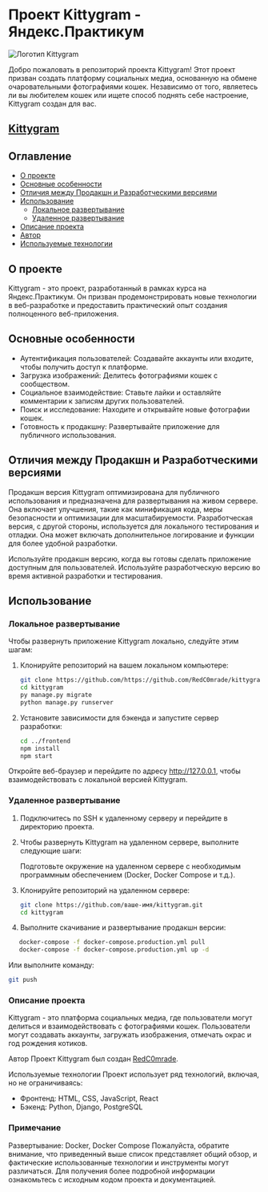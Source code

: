 # Проект Kittygram - Яндекс.Практикум

![Логотип Kittygram](https://kittygran.hopto.org/favicon.ico)

Добро пожаловать в репозиторий проекта Kittygram! Этот проект призван создать платформу социальных медиа, основанную на обмене очаровательными фотографиями кошек. Независимо от того, являетесь ли вы любителем кошек или ищете способ поднять себе настроение, Kittygram создан для вас.

## [Kittygram](https://github.com/RedC0mrade/kittygram_final)

## Оглавление

- [О проекте](#о-проекте)
- [Основные особенности](#основные-особенности)
- [Отличия между Продакшн и Разработческими версиями](#отличия-между-продакшн-и-разработческими-версиями)
- [Использование](#использование)
  - [Локальное развертывание](#локальное-развертывание)
  - [Удаленное развертывание](#удаленное-развертывание)
- [Описание проекта](#описание-проекта)
- [Автор](#автор)
- [Используемые технологии](#используемые-технологии)

## О проекте

Kittygram - это проект, разработанный в рамках курса на Яндекс.Практикум. Он призван продемонстрировать новые технологии в веб-разработке и предоставить практический опыт создания полноценного веб-приложения.

## Основные особенности

- Аутентификация пользователей: Создавайте аккаунты или входите, чтобы получить доступ к платформе.
- Загрузка изображений: Делитесь фотографиями кошек с сообществом.
- Социальное взаимодействие: Ставьте лайки и оставляйте комментарии к записям других пользователей.
- Поиск и исследование: Находите и открывайте новые фотографии кошек.
- Готовность к продакшну: Развертывайте приложение для публичного использования.

## Отличия между Продакшн и Разработческими версиями

Продакшн версия Kittygram оптимизирована для публичного использования и предназначена для развертывания на живом сервере. Она включает улучшения, такие как минификация кода, меры безопасности и оптимизации для масштабируемости. Разработческая версия, с другой стороны, используется для локального тестирования и отладки. Она может включать дополнительное логирование и функции для более удобной разработки.

Используйте продакшн версию, когда вы готовы сделать приложение доступным для пользователей. Используйте разработческую версию во время активной разработки и тестирования.

## Использование

### Локальное развертывание

Чтобы развернуть приложение Kittygram локально, следуйте этим шагам:

1. Клонируйте репозиторий на вашем локальном компьютере:

   ```bash
   git clone https://github.com/https://github.com/RedC0mrade/kittygram_final
   cd kittygram
   py manage.py migrate
   python manage.py runserver

2. Установите зависимости для бэкенда и запустите сервер разработки:
   ```bash
   cd ../frontend
   npm install
   npm start
Откройте веб-браузер и перейдите по адресу http://127.0.0.1, чтобы взаимодействовать с локальной версией Kittygram.


### Удаленное развертывание
1. Подключитесь по SSH к удаленному серверу и перейдите в директорию проекта.
2. Чтобы развернуть Kittygram на удаленном сервере, выполните следующие шаги:

   Подготовьте окружение на удаленном сервере с необходимым программным обеспечением (Docker, Docker Compose и т.д.).

3. Клонируйте репозиторий на удаленном сервере:

   ```bash
   git clone https://github.com/ваше-имя/kittygram.git
   cd kittygram
4. Выполните скачивание и развертывание продакшн версии:
```bash
   docker-compose -f docker-compose.production.yml pull
   docker-compose -f docker-compose.production.yml up -d
```
Или выполните команду:
   ```bash
git push
```

### Описание проекта
Kittygram - это платформа социальных медиа, где пользователи могут делиться и взаимодействовать с фотографиями кошек. Пользователи могут создавать аккаунты, загружать изображения, отмечать окрас и год рождения котиков.

Автор
Проект Kittygram был создан [RedC0mrade](https://github.com/redc0mrade).

Используемые технологии
Проект использует ряд технологий, включая, но не ограничиваясь:

- Фронтенд: HTML, CSS, JavaScript, React
- Бэкенд: Python, Django, PostgreSQL
### Примечание 
Развертывание: Docker, Docker Compose
Пожалуйста, обратите внимание, что приведенный выше список представляет общий обзор, и фактические использованные технологии и инструменты могут различаться. Для получения более подробной информации ознакомьтесь с исходным кодом проекта и документацией.
